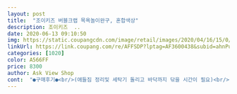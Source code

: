 ```yaml
---
layout: post 
title:  "조이키즈 버블크랩 목욕놀이완구, 혼합색상" 
description: 조이키즈  ..
date: 2020-06-13 09:10:50 
img: https://static.coupangcdn.com/image/retail/images/2020/04/16/15/0/6da11467-0236-40f5-8235-4f7ceb868ea4.jpg 
linkUrl: https://link.coupang.com/re/AFFSDP?lptag=AF3600438&subid=ahnPublicAsk&pageKey=1473122134&itemId=2532031799&vendorItemId=70524789168&traceid=V0-113-a041d13f8f750c1a 
categories: [1020] 
color: A566FF 
price: 8300 
author: Ask View Shop 
cont:  "●구매후기●<br/>(애들짐 정리및 세탁기 돌리고 바닥까지 닦을 시간이 필요)<br/>귀엽고 노래소리도 나오네요<br/>단점 : 생각보다 거품나올때 나오는 노래소리가 큰거 같아서 애들이 오래 놀지 않는 현실 (마냥켜두지않아요)<br/>소리가 좀 큰편이에요<br/>아기 바디워시 많이 넘으면 거품 많이 나더라구요 게거품마냥 엄청 나요ㅋ<br/>애들을 바로 씻기면서 물놀이 시키면서 시간벌기용으로 구입<br/>욕조에서 아기 욕조놀이 할때 너무 좋은거 같아요<br/>일단 밖에 나갔다가 오면 무조건 통목욕을 시키는 엄마라서<br/>장점 : 아이들이 일단 거품에 너무너무 좋아한다<br/>조립이나 베터리넣는거 하나도 불편한고 없고<br/>화장실 벽부분이랑 장난감 붙이는 부분 물티슈랑 휴지로 한번 닦고 꾹 붙였더니 잘 붙어있네요<br/>" 
---
```


